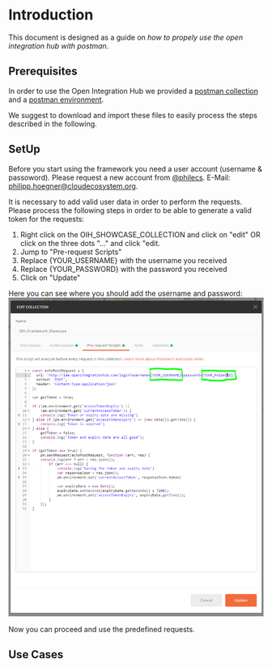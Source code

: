 # Introduction

This document is designed as a guide on _how to propely use the open integration hub with postman_.

## Prerequisites

In order to use the Open Integration Hub we provided a [postman collection](postman/OIH_Framework_Showcase.postman_collection.json) and a [postman environment](OIH_Framework.postman_environment.json).

We suggest to download and import these files to easily process the steps described in the following.

## SetUp

Before you start using the framework you need a user account (username & passoword). Please request a new account from [@philecs](https://github.com/philecs). E-Mail: <philipp.hoegner@cloudecosystem.org>.

It is necessary to add valid user data in order to perform the requests. Please process the following steps in order to be able to generate a valid token for the requests:

1. Right click on the OIH_SHOWCASE_COLLECTION and click on "edit" OR click on the three dots "..." and click "edit.
2. Jump to "Pre-request Scripts"
3. Replace {YOUR_USERNAME} with the username you received
4. Replace {YOUR_PASSWORD} with the password you received
5. Click on "Update"

Here you can see where you should add the username and password:
![usrName_pw](assets/postmanToken.PNG)

Now you can proceed and use the predefined requests.

## Use Cases